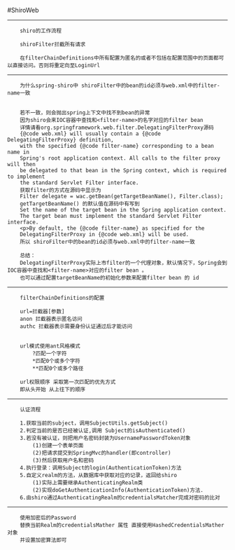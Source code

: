 #ShiroWeb

**************************************

		shiro的工作流程
		
		shiroFilter拦截所有请求
		
		在filterChainDefinitions中所有配置为匿名的或者不包括在配置范围中的页面都可以直接访问。否则将重定向至LoginUrl

		
 **************************************
 
 		为什么spring-shiro中 shiroFilter中的bean的id必须与web.xml中的filter-name一致
 		
 		
 		若不一致，则会抛出spring上下文中找不到bean的异常
 		因为shiro会来IOC容器中查找和<filter-name>的名字对应的filter bean
 		详情请看org.springframework.web.filter.DelegatingFilterProxy源码
 		{@code web.xml} will usually contain a {@code DelegatingFilterProxy} definition,
 		with the specified {@code filter-name} corresponding to a bean name in
		Spring's root application context. All calls to the filter proxy will then
		be delegated to that bean in the Spring context, which is required to implement
		the standard Servlet Filter interface.
		获取filter的方式在源码中显示为
		Filter delegate = wac.getBean(getTargetBeanName(), Filter.class);
		getTargetBeanName() 的默认值在源码中有写到
		Set the name of the target bean in the Spring application context.
		The target bean must implement the standard Servlet Filter interface.
	 	<p>By default, the {@code filter-name} as specified for the
	 	DelegatingFilterProxy in {@code web.xml} will be used.
	 	所以 shiroFilter中的bean的id必须与web.xml中的filter-name一致
	 	
	 	总结：
	 	DelegatingFilterProxy实际上市filter的一个代理对象，默认情况下，Spring会到IOC容器中查找和<filter-name>对应的filter bean 。
	 	也可以通过配置targetBeanName的初始化参数来配置filter bean 的 id
	 	
*****************************************

		filterChainDefinitions的配置
		
		url=拦截器[参数]
		anon 拦截器表示匿名访问
		authc 拦截器表示需要身份认证通过后才能访问
		
		
		url模式使用ant风格模式
			?匹配一个字符
			*匹配0个或多个字符
			**匹配0个或多个路径
		
		url权限顺序 采取第一次匹配的优先方式
		即从头开始 从上往下的顺序
		
*****************************************

		认证流程
		
		1.获取当前的subject，调用SubjectUtils.getSubject()
		2.判定当前的是否已经被认证,调用 Subject的isAuthenticated()
		3.若没有被认证，则把用户名密码封装为UsernamePasswordToken对象
			(1)创建一个表单页面
			(2)把请求提交到SpringMvc的handler(即controller)
			(3)然后获取用户名和密码
		4.执行登录：调用Subject的login(AuthenticationToken)方法
		5.自定义realm的方法，从数据库中获取对应的记录，返回给shiro
			(1)实际上需要继承AuthenticatingRealm类
			(2)实现doGetAuthenticationInfo(AuthenticationToken)方法.
		6.由shiro通过AuthenticatingRealm的credentialsMatcher完成对密码的比对
		
*****************************************

		使用加密后的Password
		替换当前Realm的credentialsMather 属性 直接使用HashedCredentialsMather 对象
		并设置加密算法即可